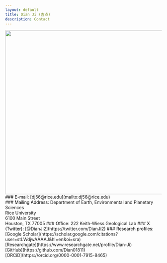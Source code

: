```yaml
---
layout: default
title: Dian Ji (吉点)
description: Contact
---
```


<img align="left" src="https://dian01811.github.io/files/building.jpg" width="525">
### <span style="color:black">E-mail:</span>
[dj56@rice.edu](mailto:dj56@rice.edu)<br>
### <span style="color:black">Mailing Address:</span>
Department of Earth, Environmental and Planetary Sciences<br>Rice University<br>6100 Main Street<br>Houston, TX 77005
### <span style="color:black">Office:</span>
222 Keith-Wiess Geological Lab
### <span style="color:black">X (Twitter):</span>
[@DianJi2](https://twitter.com/DianJi2)
### <span style="color:black">Research profiles:</span>
[Google Scholar](https://scholar.google.com/citations?user=stLWdjwAAAAJ&hl=en&oi=sra)<br>[Researchgate](https://www.researchgate.net/profile/Dian-Ji)<br>[GitHub](https://github.com/Dian01811)<br>[ORCiD](https://orcid.org/0000-0001-7915-8465)

